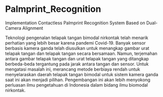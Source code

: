 # Palmprint_Recognition

Implementation Contactless Palmprint Recognition System Based on Dual-Camera Alignment

Teknologi pengenalan telapak tangan bimodal nirkontak telah menarik perhatian yang lebih besar karena pandemi Covid-19. Banyak sensor berbasis kamera ganda telah diusulkan untuk menangkap gambar urat telapak tangan dan telapak tangan secara bersamaan. Namun, terjemahan antara gambar telapak tangan dan urat telapak tangan yang ditangkap berbeda-beda tergantung pada jarak antara tangan dan sensor. Untuk mengatasi masalah ini, merancang metode berbiaya rendah untuk menyelaraskan daerah telapak tangan bimodal untuk sistem kamera ganda saat ini akan menjadi pilihan. Pengembangan ini akan lebih menyokong perluasan ilmu pengetahuan di Indonesia dalam bidang ilmu biomodal nirkontak.
